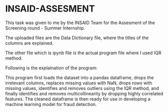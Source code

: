# INSAID-ASSESMENT


This task was given to me by the INSAID Team for the Assesment of the Screening round - Summer Internship.

The uploaded files are the Data Dictionary file, where the titles of the columns are explained.

The other file which is ipynb file is the actual program file where I used IQR method.

Following is the explaination of the program:

This program first loads the dataset into a pandas dataframe, drops the irrelevant columns, replaces missing values with NaN, drops rows with missing values, identifies and removes outliers using the IQR method, and finally identifies and removes multicollinearity by dropping highly correlated features. The cleaned dataframe is then ready for use in developing a machine learning model for fraud detection.
